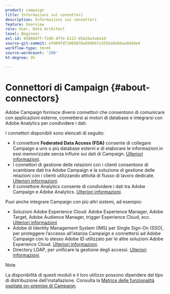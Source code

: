```yaml
---
product: campaign
title: Informazioni sui connettori
description: Informazioni sui connettori
feature: Overview
role: User, Data Architect
level: Beginner
exl-id: 05080d7f-f2d6-4ffe-b112-05b26a3a8a1d
source-git-commit: efd09fd71069878a5096bfa3592e6ebbaa9dd4e4
workflow-type: tm+mt
source-wordcount: '199'
ht-degree: 9%

---
```


# Connettori di Campaign {#about-connectors}

Adobe Campaign fornisce diversi connettori che consentono di comunicare con applicazioni esterne, connettersi ai motori di database e integrarsi con Adobe Analytics per condividere i dati.

I connettori disponibili sono elencati di seguito:

* Il connettore **Federated Data Access (FDA)** consente di collegare Campaign a uno o più database esterni e di elaborare le informazioni in essi memorizzate senza influire sui dati di Campaign. [Ulteriori informazioni](../../installation/using/about-fda.md).
* I connettori di gestione delle relazioni con i clienti consentono di scambiare dati tra Adobe Campaign e la soluzione di gestione delle relazioni con i clienti utilizzando attività di flusso di lavoro dedicate. [Ulteriori informazioni](../../platform/using/crm-connectors.md).
* Il connettore Analytics consente di condividere i dati tra Adobe Campaign e Adobe Analytics. [Ulteriori informazioni](../../integrations/using/gs-aa.md).

Puoi anche integrare Campaign con più altri sistemi, ad esempio:

* Soluzioni Adobe Experience Cloud: Adobe Experience Manager, Adobe Target, Adobe Audience Manager, trigger Experience Cloud, ecc. [Ulteriori informazioni](../../integrations/using/about-campaign-integrations.md)
* Adobe di Identity Management System (IMS) per Single Sign-On (SSO), per proteggere l’accesso all’istanza Campaign e connettersi ad Adobe Campaign con lo stesso Adobe ID utilizzato per le altre soluzioni Adobe Experience Cloud. [Ulteriori informazioni](../../integrations/using/about-adobe-id.md).
* Directory LDAP, per unificare la gestione degli accessi. [Ulteriori informazioni](../../installation/using/connecting-through-ldap.md).

>[!NOTE]
>
>La disponibilità di questi moduli e il loro utilizzo possono dipendere dal tipo di distribuzione dell’installazione. Consulta la [Matrice delle funzionalità ospitate on-premise di Campaign](../../installation/using/capability-matrix.md).
